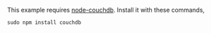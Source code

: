 This example requires [node-couchdb](http://github.com/felixge/node-couchdb).  Install it with these commands,

    sudo npm install couchdb
